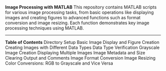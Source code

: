 **Image Processing with MATLAB**
This repository contains MATLAB scripts for various image processing tasks, from basic operations like displaying images and creating figures to advanced functions such as format conversion and image resizing. Each function demonstrates key image processing techniques using MATLAB.

------------



**Table of Contents**
Directory Setup
Basic Image Display and Figure Creation
Creating Images with Different Data Types
Data Type Verification
Grayscale Image Creation
Displaying Multiple Images
Image Metadata and Size
Clearing Output and Comments
Image Format Conversion
Image Resizing
Color Conversions: RGB to Grayscale and Vice Versa
